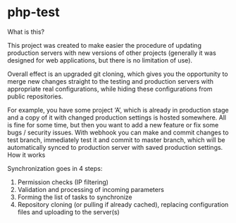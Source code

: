 php-test
========

What is this?

This project was created to make easier the procedure of updating production servers with new versions of other projects (generally it was designed for web applications, but there is no limitation of use).

Overall effect is an upgraded git cloning, which gives you the opportunity to merge new changes straight to the testing and production servers with appropriate real configurations, while hiding these configurations from public repositories.

For example, you have some project ‘A’, which is already in production stage and a copy of it with changed production settings is hosted somewhere. All is fine for some time, but then you want to add a new feature or fix some bugs / security issues. With webhook you can make and commit changes to test branch, immediately test it and commit to master branch, which will be automatically synced to production server with saved production settings.
How it works

Synchronization goes in 4 steps:
1. Permission checks (IP filtering)
2. Validation and processing of incoming parameters
3. Forming the list of tasks to synchronize
4. Repository cloning (or pulling if already cached), replacing configuration files and uploading to the server(s)
